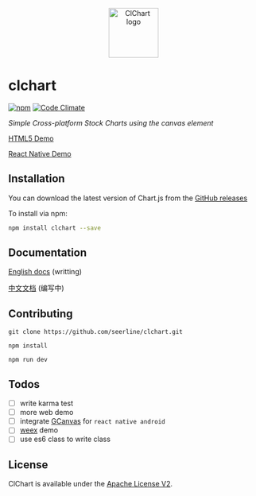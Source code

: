 <p align="center"><a href="https://seerline.github.io" target="_blank" rel="noopener noreferrer"><img width="100" src="https://seerline.github.io/logo.png" alt="ClChart logo"></a></p>

# clchart

[![npm](https://img.shields.io/npm/v/clchart.svg)](https://www.npmjs.com/package/clchart) [![Code Climate](https://img.shields.io/codeclimate/maintainability/seerline/clchart.svg)](https://codeclimate.com/github/seerline/clchart)

*Simple Cross-platform Stock Charts using the canvas element*

[HTML5 Demo](https://seerline.github.io/clchart/)

[React Native Demo](https://github.com/seerline/react-native-clchart-demo)

## Installation

You can download the latest version of Chart.js from the [GitHub releases](https://github.com/seerline/clchart/releases/latest)

To install via npm:

```bash
npm install clchart --save
```

## Documentation

[English docs](https://seerline.github.io) (writting)

[中文文档](https://seerline.github.io/zh-cn) (编写中)

## Contributing

```shell
git clone https://github.com/seerline/clchart.git

npm install

npm run dev
```

## Todos

* [ ] write karma test
* [ ] more web demo
* [ ] integrate [GCanvas](https://github.com/alibaba/GCanvas) for `react native android`
* [ ] [weex](https://github.com/apache/incubator-weex) demo
* [ ] use es6 class to write class

## License

ClChart is available under the [Apache License V2](LICENSE).